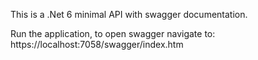 ﻿This is a .Net 6 minimal API with swagger documentation.

Run the application, to open swagger navigate to: https://localhost:7058/swagger/index.htm